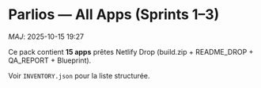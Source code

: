 # Parlios — All Apps (Sprints 1–3)

_MAJ_: 2025-10-15 19:27

Ce pack contient **15 apps** prêtes Netlify Drop (build.zip + README_DROP + QA_REPORT + Blueprint).

Voir `INVENTORY.json` pour la liste structurée.
